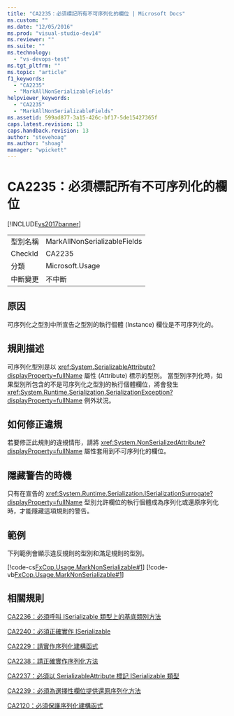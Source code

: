 ```yaml
---
title: "CA2235：必須標記所有不可序列化的欄位 | Microsoft Docs"
ms.custom: ""
ms.date: "12/05/2016"
ms.prod: "visual-studio-dev14"
ms.reviewer: ""
ms.suite: ""
ms.technology: 
  - "vs-devops-test"
ms.tgt_pltfrm: ""
ms.topic: "article"
f1_keywords: 
  - "CA2235"
  - "MarkAllNonSerializableFields"
helpviewer_keywords: 
  - "CA2235"
  - "MarkAllNonSerializableFields"
ms.assetid: 599ad877-3a15-426c-bf17-5de15427365f
caps.latest.revision: 13
caps.handback.revision: 13
author: "stevehoag"
ms.author: "shoag"
manager: "wpickett"
---
```

# CA2235：必須標記所有不可序列化的欄位
[!INCLUDE[vs2017banner](../code-quality/includes/vs2017banner.md)]

|||  
|-|-|  
|型別名稱|MarkAllNonSerializableFields|  
|CheckId|CA2235|  
|分類|Microsoft.Usage|  
|中斷變更|不中斷|  
  
## 原因  
 可序列化之型別中所宣告之型別的執行個體 \(Instance\) 欄位是不可序列化的。  
  
## 規則描述  
 可序列化型別是以 <xref:System.SerializableAttribute?displayProperty=fullName> 屬性 \(Attribute\) 標示的型別。  當型別序列化時，如果型別所包含的不是可序列化之型別的執行個體欄位，將會發生 <xref:System.Runtime.Serialization.SerializationException?displayProperty=fullName> 例外狀況。  
  
## 如何修正違規  
 若要修正此規則的違規情形，請將 <xref:System.NonSerializedAttribute?displayProperty=fullName> 屬性套用到不可序列化的欄位。  
  
## 隱藏警告的時機  
 只有在宣告的 <xref:System.Runtime.Serialization.ISerializationSurrogate?displayProperty=fullName> 型別允許欄位的執行個體成為序列化或還原序列化時，才能隱藏這項規則的警告。  
  
## 範例  
 下列範例會顯示違反規則的型別和滿足規則的型別。  
  
 [!code-cs[FxCop.Usage.MarkNonSerializable#1](../code-quality/codesnippet/CSharp/ca2235-mark-all-non-serializable-fields_1.cs)]
 [!code-vb[FxCop.Usage.MarkNonSerializable#1](../code-quality/codesnippet/VisualBasic/ca2235-mark-all-non-serializable-fields_1.vb)]  
  
## 相關規則  
 [CA2236：必須呼叫 ISerializable 類型上的基底類別方法](../code-quality/ca2236-call-base-class-methods-on-iserializable-types.md)  
  
 [CA2240：必須正確實作 ISerializable](../Topic/CA2240:%20Implement%20ISerializable%20correctly.md)  
  
 [CA2229：請實作序列化建構函式](../code-quality/ca2229-implement-serialization-constructors.md)  
  
 [CA2238：請正確實作序列化方法](../code-quality/ca2238-implement-serialization-methods-correctly.md)  
  
 [CA2237：必須以 SerializableAttribute 標記 ISerializable 類型](../code-quality/ca2237-mark-iserializable-types-with-serializableattribute.md)  
  
 [CA2239：必須為選擇性欄位提供還原序列化方法](../code-quality/ca2239-provide-deserialization-methods-for-optional-fields.md)  
  
 [CA2120：必須保護序列化建構函式](../Topic/CA2120:%20Secure%20serialization%20constructors.md)